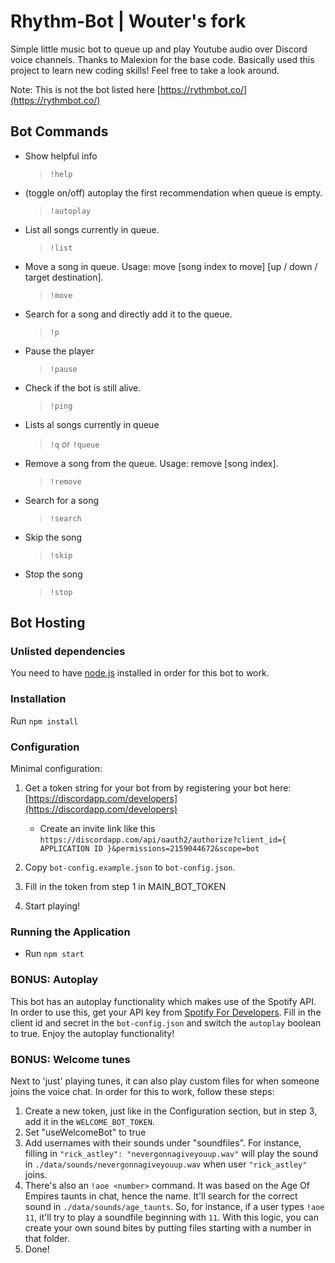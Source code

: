 # Rhythm-Bot | Wouter's fork

Simple little music bot to queue up and play Youtube audio over Discord voice channels.
Thanks to Malexion for the base code. Basically used this project to learn new coding skills! Feel free to take a look around.

Note: This is not the bot listed here [https://rythmbot.co/](https://rythmbot.co/)

## Bot Commands

-   Show helpful info
    > `!help`
-   (toggle on/off) autoplay the first recommendation when queue is empty.
    > `!autoplay`
-   List all songs currently in queue.
    > `!list`
-   Move a song in queue. Usage: move [song index to move] [up / down / target destination].
    > `!move`
-   Search for a song and directly add it to the queue.
    > `!p`
-   Pause the player
    > `!pause`
-   Check if the bot is still alive.
    > `!ping`
-   Lists al songs currently in queue
    > `!q` or `!queue`
-   Remove a song from the queue. Usage: remove [song index].
    > `!remove`
-   Search for a song
    > `!search`
-   Skip the song
    > `!skip`
-   Stop the song
    > `!stop`

## Bot Hosting

### Unlisted dependencies

You need to have [node.js](https://nodejs.org/en) installed in order for this bot to work.

### Installation

Run `npm install`

### Configuration

Minimal configuration:

1.  Get a token string for your bot from by registering your bot here: [https://discordapp.com/developers](https://discordapp.com/developers)

    -   Create an invite link like this
        `https://discordapp.com/api/oauth2/authorize?client_id={ APPLICATION ID }&permissions=2159044672&scope=bot`

2.  Copy `bot-config.example.json` to `bot-config.json`.
3.  Fill in the token from step 1 in MAIN_BOT_TOKEN
4.  Start playing!

### Running the Application

-   Run `npm start`

### BONUS: Autoplay

This bot has an autoplay functionality which makes use of the Spotify API. In order to use this, get your API key from [Spotify For Developers](https://developer.spotify.com/documentation/web-api#spotify-uris-and-ids). Fill in the client id and secret in the `bot-config.json` and switch the `autoplay` boolean to true. Enjoy the autoplay functionality!

### BONUS: Welcome tunes

Next to 'just' playing tunes, it can also play custom files for when someone joins the voice chat. In order for this to work, follow these steps:

1. Create a new token, just like in the Configuration section, but in step 3, add it in the `WELCOME_BOT_TOKEN`.
2. Set "useWelcomeBot" to true
3. Add usernames with their sounds under "soundfiles". For instance, filling in `"rick_astley": "nevergonnagiveyouup.wav"` will play the sound in `./data/sounds/nevergonnagiveyouup.wav` when user `"rick_astley"` joins.
4. There's also an `!aoe <number>` command. It was based on the Age Of Empires taunts in chat, hence the name. It'll search for the correct sound in `./data/sounds/age_taunts`. So, for instance, if a user types `!aoe 11`, it'll try to play a soundfile beginning with `11`. With this logic, you can create your own sound bites by putting files starting with a number in that folder.
5. Done!
